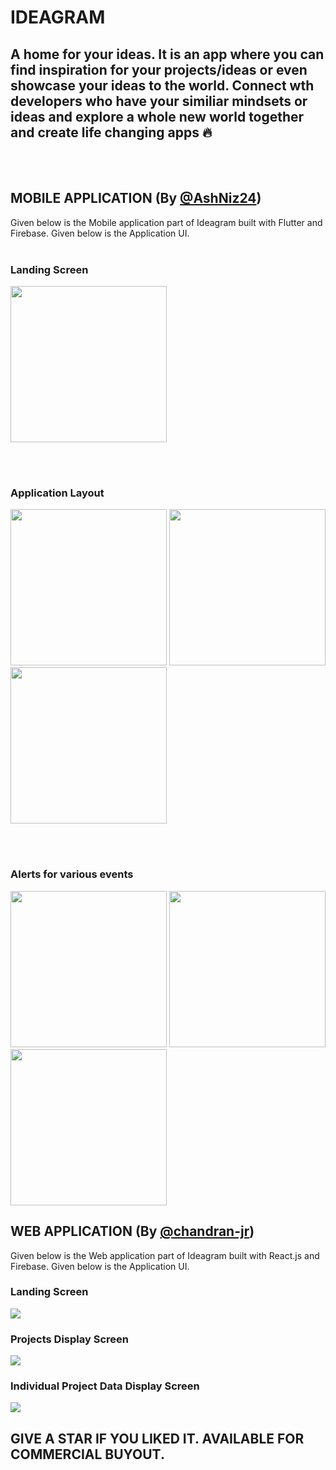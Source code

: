 # IDEAGRAM
## A home for your ideas. It is an app where you can find inspiration for your projects/ideas or even showcase your ideas to the world. Connect wth developers who have your similiar mindsets or ideas and explore a whole new world together and create life changing apps 🔥
<br><br>

## MOBILE APPLICATION (By <a href="https://github.com/AshNiz24">@AshNiz24<a/>)

Given below is the Mobile application part of Ideagram built with Flutter and Firebase. Given below is the Application UI.
<br><br>

### Landing Screen
<img src="Mobile App/screenshots/landing screen.jpeg" width=250 height=auto>

<br><br>

### Application Layout

<img src="Mobile App/screenshots/project list.jpeg" width=250 height=auto>  <img src="Mobile App/screenshots/entry add.jpeg" width=250 height=auto>  <img src="Mobile App/screenshots/proj display.jpeg" width=250 height=auto>

<br><br>

### Alerts for various events

<img src="Mobile App/screenshots/alert2.jpeg" width=250 height=auto> <img src="Mobile App/screenshots/alert3.jpeg" width=250 height=auto> <img src="Mobile App/screenshots/alert.jpeg" width=250 height=auto>

## WEB APPLICATION (By <a href="https://github.com/chandran-jr">@chandran-jr<a/>)

Given below is the Web application part of Ideagram built with React.js and Firebase. Given below is the Application UI.


### Landing Screen
<img src="Web App/Screenshots/home.PNG">

### Projects Display Screen
<img src="Web App/Screenshots/projects.PNG">

### Individual Project Data Display Screen
<img src="Web App/Screenshots/showproject.PNG">

## GIVE A STAR IF YOU LIKED IT. AVAILABLE FOR COMMERCIAL BUYOUT.
